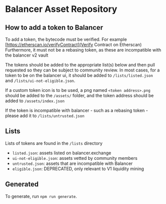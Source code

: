 # Balancer Asset Repository

## How to add a token to Balancer

To add a token, the bytecode must be verified.  For example [https://etherscan.io/verifyContract](Verify Contract on Etherscan)
Furthermore, it must not be a rebasing token, as these are incompatible with the balancer v2 vault

The tokens should be added to the appropriate list(s) below and then pull requested so they can be subject to community review.  In most cases, for a token to be on the balancer ui, it should be added to `/lists/listed.json` and `/lists/ui-not-eligible.json`.

If a custom token icon is to be used, a png named `<token address>.png` should be added to the `/assets/` folder, and the token address should be added to `/assets/index.json`

If the token is incompatible with balancer - such as a rebasing token - please add it to `/lists/untrusted.json`

## Lists

Lists of tokens are found in the `/lists` directory

* `listed.json`: assets listed on balancer.exchange
* `ui-not-eligible.json`: assets vetted by community members
* `untrusted.json`: assets that are incompatible with Balancer
* `eligible.json`: DEPRECATED, only relevant to V1 liquidity mining

## Generated

To generate, run `npm run generate`.

